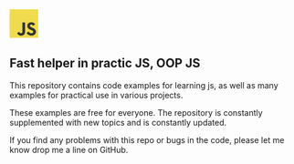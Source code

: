 <!-- <div style="display: flex; flex-direction: row; padding-bottom: 30px;">
  <img src="https://raw.githubusercontent.com/github/explore/main/topics/javascript/javascript.png" width="50"/>
  <p style="padding-left: 30px; font-weight: 700; font-size: 1.5rem;">Fast helper in practic JS, OOP JS</p>
</div> -->

 <img src="https://raw.githubusercontent.com/github/explore/main/topics/javascript/javascript.png" width="50"/>

## Fast helper in practic JS, OOP JS

This repository contains code examples for learning js, as well as many examples for practical use in various projects.

These examples are free for everyone. The repository is constantly supplemented with new topics and is constantly updated.

If you find any problems with this repo or bugs in the code, please let me know
drop me a line on GitHub.
